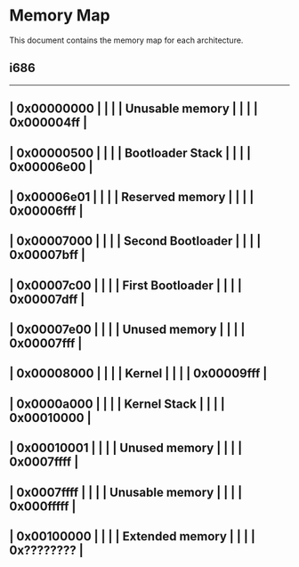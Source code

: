 # Memory Map

This document contains the memory map for each architecture. 

## i686

-----------------------------------------
|                           0x00000000  |
|                                       |
|   Unusable memory                     |
|                                       |
|                           0x000004ff  |
-----------------------------------------
|                           0x00000500  |
|                                       |
|   Bootloader Stack                    |
|                                       |
|                           0x00006e00  |
-----------------------------------------
|                           0x00006e01  |
|                                       |
|   Reserved memory                     |
|                                       |
|                           0x00006fff  |
-----------------------------------------
|                           0x00007000  |
|                                       |
|   Second Bootloader                   |
|                                       |
|                           0x00007bff  |
-----------------------------------------
|                           0x00007c00  |
|                                       |
|   First Bootloader                    |
|                                       |
|                           0x00007dff  |
-----------------------------------------
|                           0x00007e00  |
|                                       |
|   Unused memory                       |
|                                       |
|                           0x00007fff  |
-----------------------------------------
|                           0x00008000  |
|                                       |
|   Kernel                              |
|                                       |
|                           0x00009fff  |
-----------------------------------------
|                           0x0000a000  |
|                                       |
|   Kernel Stack                        |
|                                       |
|                           0x00010000  |
-----------------------------------------
|                           0x00010001  |
|                                       |
|   Unused memory                       |
|                                       |
|                           0x0007ffff  |
-----------------------------------------
|                           0x0007ffff  |
|                                       |
|   Unusable memory                     |
|                                       |
|                           0x000fffff  |
-----------------------------------------
|                           0x00100000  |
|                                       |
|   Extended memory                     |
|                                       |
|                           0x????????  |
-----------------------------------------

